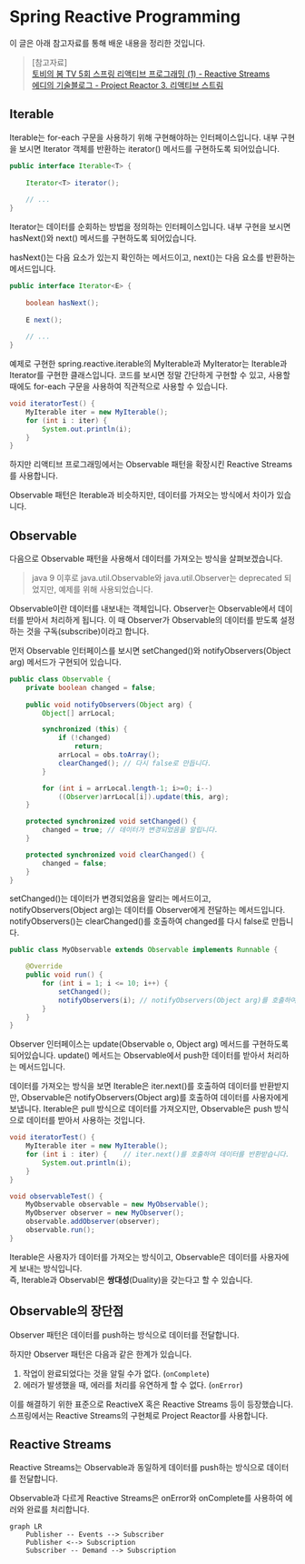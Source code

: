 # Spring Reactive Programming

이 글은 아래 참고자료를 통해 배운 내용을 정리한 것입니다.  

> [참고자료]  
> [토비의 봄 TV 5회 스프링 리액티브 프로그래밍 (1) - Reactive Streams](https://www.youtube.com/watch?v=8fenTR3KOJo&list=PLOLeoJ50I1kkqC4FuEztT__3xKSfR2fpw&index=1)  
> [에디의 기술블로그 - Project Reactor 3. 리액티브 스트림](https://brunch.co.kr/@springboot/153)

## Iterable

Iterable는 for-each 구문을 사용하기 위해 구현해야하는 인터페이스입니다.
내부 구현을 보시면 Iterator 객체를 반환하는 iterator() 메서드를 구현하도록 되어있습니다.

```java
public interface Iterable<T> {
    
    Iterator<T> iterator();
    
    // ...
}
```

Iterator는 데이터를 순회하는 방법을 정의하는 인터페이스입니다.
내부 구현을 보시면 hasNext()와 next() 메서드를 구현하도록 되어있습니다.

hasNext()는 다음 요소가 있는지 확인하는 메서드이고, next()는 다음 요소를 반환하는 메서드입니다.

```java
public interface Iterator<E> {
    
    boolean hasNext();
    
    E next();
    
    // ...
}
```

예제로 구현한 spring.reactive.iterable의 MyIterable과 MyIterator는 Iterable과 Iterator를 구현한 클래스입니다.
코드를 보시면 정말 간단하게 구현할 수 있고, 사용할 때에도 for-each 구문을 사용하여 직관적으로 사용할 수 있습니다.

```java
void iteratorTest() {
    MyIterable iter = new MyIterable();
    for (int i : iter) {
        System.out.println(i);
    }
}
```

하지만 리액티브 프로그래밍에서는 Observable 패턴을 확장시킨 Reactive Streams를 사용합니다.

Observable 패턴은 Iterable과 비슷하지만, 데이터를 가져오는 방식에서 차이가 있습니다.

## Observable

다음으로 Observable 패턴을 사용해서 데이터를 가져오는 방식을 살펴보겠습니다.

> java 9 이후로 java.util.Observable와 java.util.Observer는 deprecated 되었지만, 예제를 위해 사용되었습니다.

Observable이란 데이터를 내보내는 객체입니다.
Observer는 Observable에서 데이터를 받아서 처리하게 됩니다.
이 때 Observer가 Observable의 데이터를 받도록 설정하는 것을 구독(subscribe)이라고 합니다.

먼저 Observable 인터페이스를 보시면 setChanged()와 notifyObservers(Object arg) 메서드가 구현되어 있습니다.

```java
public class Observable {
    private boolean changed = false;
    
    public void notifyObservers(Object arg) {
        Object[] arrLocal;

        synchronized (this) {
            if (!changed)
                return;
            arrLocal = obs.toArray();
            clearChanged(); // 다시 false로 만듭니다.
        }

        for (int i = arrLocal.length-1; i>=0; i--)
            ((Observer)arrLocal[i]).update(this, arg);
    }

    protected synchronized void setChanged() {
        changed = true; // 데이터가 변경되었음을 알립니다.
    }

    protected synchronized void clearChanged() {
        changed = false;
    }
}
```
setChanged()는 데이터가 변경되었음을 알리는 메서드이고, notifyObservers(Object arg)는 데이터를 Observer에게 전달하는 메서드입니다.
notifyObservers()는 clearChanged()를 호출하여 changed를 다시 false로 만듭니다.

```java
public class MyObservable extends Observable implements Runnable {

    @Override
    public void run() {
        for (int i = 1; i <= 10; i++) {
            setChanged();
            notifyObservers(i); // notifyObservers(Object arg)를 호출하여 데이터를 사용자에게 push합니다.
        }
    }
}
```

Observer 인터페이스는 update(Observable o, Object arg) 메서드를 구현하도록 되어있습니다.
update() 메서드는 Observable에서 push한 데이터를 받아서 처리하는 메서드입니다.

데이터를 가져오는 방식을 보면 Iterable은 iter.next()를 호출하여 데이터를 반환받지만,
Observable은 notifyObservers(Object arg)를 호출하여 데이터를 사용자에게 보냅니다.
Iterable은 pull 방식으로 데이터를 가져오지만, Observable은 push 방식으로 데이터를 받아서 사용하는 것입니다.

```java
void iteratorTest() {
    MyIterable iter = new MyIterable();
    for (int i : iter) {    // iter.next()를 호출하여 데이터를 반환받습니다.
        System.out.println(i);
    }
}
```

```java
void observableTest() {
    MyObservable observable = new MyObservable();
    MyObserver observer = new MyObserver();
    observable.addObserver(observer);
    observable.run();
}
```

Iterable은 사용자가 데이터를 가져오는 방식이고, Observable은 데이터를 사용자에게 보내는 방식입니다.  
즉, Iterable과 Observabl은 **쌍대성**(Duality)을 갖는다고 할 수 있습니다.

## Observable의 장단점

Observer 패턴은 데이터를 push하는 방식으로 데이터를 전달합니다.

[//]: # (즉, 데이터가 push되는 이벤트를  )

하지만 Observer 패턴은 다음과 같은 한계가 있습니다.

1. 작업이 완료되었다는 것을 알릴 수가 없다. (`onComplete`)
2. 에러가 발생했을 때, 에러를 처리를 유연하게 할 수 없다. (`onError`)

이를 해결하기 위한 표준으로 ReactiveX 혹은 Reactive Streams 등이 등장했습니다.
스프링에서는 Reactive Streams의 구현체로 Project Reactor를 사용합니다.

## Reactive Streams

Reactive Streams는 Observable과 동일하게 데이터를 push하는 방식으로 데이터를 전달합니다.

Observable과 다르게 Reactive Streams은 onError와 onComplete를 사용하여 에러와 완료를 처리합니다.

[//]: # (Backpressure&#40;배압&#41;란 데이터를 push하는 속도를 제어하는 것을 말합니다.)

[//]: # (이를 위해 Reactive Streams는 Subscription을 사용하여 데이터를 push하는 속도를 제어합니다.)

[//]: # (Subscription에서 request 메서드를 사용하여 데이터를 push하는 속도를 제어합니다.)

[//]: # ()
[//]: # (이 메서드는 구독자가 요청한 요소의 개수를 받아서 처리하는 메서드입니다.)

[//]: # (예를 들어, 구독자가 10개의 요소를 받고 싶다면 request&#40;10&#41;을 호출합니다.)

[//]: # (만약 구독자가 모든 요소를 받고 싶다면 request&#40;Long.MAX_VALUE&#41;를 호출합니다.)

[//]: # (만약 구독자가 요소를 받는 것을 멈추고 싶다면 cancel&#40;&#41;을 호출합니다.)

[//]: # (이를 통해 구독자는 요소를 받는 속도를 제어할 수 있으며, 이를 통해 백프레셔&#40;back pressure, 배압&#41;를 구현할 수 있습니다.)

[//]: # (배압이 없다면 발행자는 구독자가 처리할 수 없는 요소를 계속해서 발행할 수 있습니다.)

[//]: # (이는 구독자가 처리할 수 없는 요소가 발행되는 것을 방지하기 위해 사용됩니다.)

```mermaid
graph LR
    Publisher -- Events --> Subscriber
    Publisher <--> Subscription
    Subscriber -- Demand --> Subscription
```